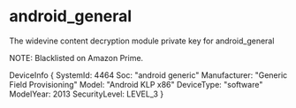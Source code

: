 # android_general
The widevine content decryption module private key for android_general 

NOTE: Blacklisted on Amazon Prime.

 DeviceInfo {
    SystemId: 4464
    Soc: "android generic"
    Manufacturer: "Generic Field Provisioning"
    Model: "Android KLP x86"
    DeviceType: "software"
    ModelYear: 2013
    SecurityLevel: LEVEL_3
  }
